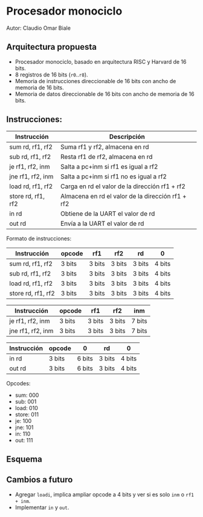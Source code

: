 # Procesador monociclo

Autor: Claudio Omar Biale

## Arquitectura propuesta

- Procesador monociclo, basado en arquitectura RISC y Harvard de 16 bits.
- 8 registros de 16 bits (`r0`..`r8`).
- Memoria de instrucciones direccionable de 16 bits con ancho de memoria de 16 bits.
- Memoria de datos direccionable de 16 bits con ancho de memoria de 16 bits.

## Instrucciones:

| Instrucción        | Descripción                                       |
|--------------------|---------------------------------------------------|
| sum rd, rf1, rf2   | Suma rf1 y rf2, almacena en rd                    |
| sub rd, rf1, rf2   | Resta rf1 de rf2, almacena en rd                  |
| je rf1, rf2, inm   | Salta a pc+inm si rf1 es igual a rf2              |
| jne rf1, rf2, inm  | Salta a pc+inm si rf1 no es igual a rf2           |
| load rd, rf1, rf2  | Carga en rd el valor de la dirección rf1 + rf2    |
| store rd, rf1, rf2 | Almacena en rd el valor de la dirección rf1 + rf2 |
| in rd              | Obtiene de la UART el valor de rd                 |
| out rd             | Envía a la UART el valor de rd                    |

Formato de instrucciones:

| Instrucción        | opcode | rf1    | rf2    | rd     | 0      |
|--------------------|--------|--------|--------|--------|--------|
| sum rd, rf1, rf2   | 3 bits | 3 bits | 3 bits | 3 bits | 4 bits |
| sub rd, rf1, rf2   | 3 bits | 3 bits | 3 bits | 3 bits | 4 bits |
| load rd, rf1, rf2  | 3 bits | 3 bits | 3 bits | 3 bits | 4 bits |
| store rd, rf1, rf2 | 3 bits | 3 bits | 3 bits | 3 bits | 4 bits |

| Instrucción        | opcode | rf1    | rf2    | inm    |
|--------------------|--------|--------|--------|--------|
| je rf1, rf2, inm   | 3 bits | 3 bits | 3 bits | 7 bits |
| jne rf1, rf2, inm  | 3 bits | 3 bits | 3 bits | 7 bits |

| Instrucción      | opcode | 0      | rd      | 0       |
|------------------|--------|--------|---------|---------|
| in rd            | 3 bits | 6 bits | 3 bits  | 4 bits  |
| out rd           | 3 bits | 6 bits | 3 bits  | 4 bits  |

Opcodes:

- sum: 000
- sub: 001
- load: 010
- store: 011
- je: 100
- jne: 101
- in: 110
- out: 111

## Esquema

## Cambios a futuro

- Agregar `loadi`, implica ampliar opcode a 4 bits y ver si es solo `inm`  o `rf1 + inm`.
- Implementar `in` y `out`.
